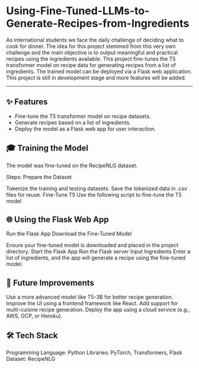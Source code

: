 # Using-Fine-Tuned-LLMs-to-Generate-Recipes-from-Ingredients

As international students we face the daily challenge of deciding what to cook for dinner. The idea for this project stemmed from this very own challenge and the main objective is to output meaningful and practical recipes using the ingredients available. This project fine-tunes the T5 transformer model on recipe data for generating recipes from a list of ingredients. The trained model can be deployed via a Flask web application. This project is still in development stage and more features will be added.

---
## ✨ Features
- Fine-tune the T5 transformer model on recipe datasets.
- Generate recipes based on a list of ingredients.
- Deploy the model as a Flask web app for user interaction.

## 🎓 Training the Model

The model was fine-tuned on the RecipeNLG dataset.

Steps:
Prepare the Dataset

Tokenize the training and testing datasets.
Save the tokenized data in .csv files for reuse.
Fine-Tune T5 Use the following script to fine-tune the T5 model

## 🌐 Using the Flask Web App
Run the Flask App
Download the Fine-Tuned Model

Ensure your fine-tuned model is downloaded and placed in the project directory.
Start the Flask App Run the Flask server
Input Ingredients Enter a list of ingredients, and the app will generate a recipe using the fine-tuned model.

## 🌟 Future Improvements
Use a more advanced model like T5-3B for better recipe generation.
Improve the UI using a frontend framework like React.
Add support for multi-cuisine recipe generation.
Deploy the app using a cloud service (e.g., AWS, GCP, or Heroku).

## 🛠️ Tech Stack
Programming Language: Python
Libraries: PyTorch, Transformers, Flask
Dataset: RecipeNLG
